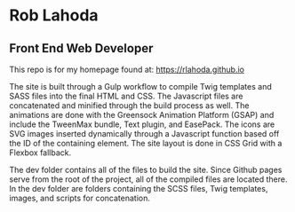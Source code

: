 # Rob Lahoda
## Front End Web Developer

This repo is for my homepage found at: https://rlahoda.github.io

The site is built through a Gulp workflow to compile Twig templates and SASS files into the final HTML and CSS. The Javascript files are concatenated and minified through the build process as well. The animations are done with the Greensock Animation Platform (GSAP) and include the TweenMax bundle, Text plugin, and EasePack. The icons are SVG images inserted dynamically through a Javascript function based off the ID of the containing element. The site layout is done in CSS Grid with a Flexbox fallback.

The dev folder contains all of the files to build the site. Since Github pages serve from the root of the project, all of the compiled files are located there. In the dev folder are folders containing the SCSS files, Twig templates, images, and scripts for concatenation. 
